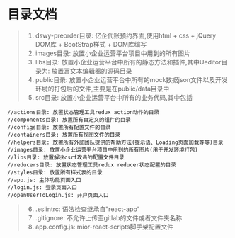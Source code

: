 # 目录文档

> 1. dswy-preorder目录: 亿企代账预约界面,使用html + css + jQuery DOM库 + BootStrap样式 + DOM库编写
> 2. images目录: 放置小企业运营平台项目中用到的所有图片
> 3. libs目录: 放置小企业运营平台中所有的静态方法和插件,其中Ueditor目录为: 放置富文本编辑器的源码目录
> 4. public目录: 放置小企业运营平台中所有的mock数据json文件以及开发环境的打包后的文件,主要是在public/data目录中
> 5. src目录: 放置小企业运营平台中所有的业务代码,其中包括
    
    //actions目录: 放置状态管理工具redux action动作的目录
    //components目录: 放置所有自定义的组件的目录
    //configs目录: 放置所有配置文件的目录
    //containers目录: 放置所有视图文件的目录
    //helpers目录: 放置所有外部团队提供的帮助方法(提示语、Loading页面加载等等)目录
    //images目录: 放置小企业运营平台项目中用到的所有图片(用于开发环境打包)
    //libs目录: 放置解决csrf攻击的配置文件目录
    //reducers目录: 放置状态管理工具redux reducer状态配置的目录
    //styles目录: 放置所有样式表的目录
    //app.js: 主体功能页面入口
    //login.js: 登录页面入口
    //openUserToLogin.js: 开户页面入口

> 6. .eslintrc: 语法检查继承自"react-app"
> 7. .gitignore: 不允许上传至gitlab的文件或者文件夹名称   
> 8. app.config.js: mior-react-scripts脚手架配置文件      